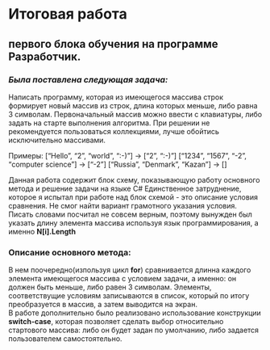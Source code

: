 # Итоговая работа 
## первого блока обучения на программе Разработчик.
### *Была поставлена следующая задача:*  
Написать программу, которая из имеющегося массива строк формирует новый массив из строк, длина которых меньше, либо равна 3 символам. Первоначальный массив можно ввести с клавиатуры, либо задать на старте выполнения алгоритма. При решении не рекомендуется пользоваться коллекциями, лучше обойтись исключительно массивами.

Примеры:
[“Hello”, “2”, “world”, “:-)”] → [“2”, “:-)”]
[“1234”, “1567”, “-2”, “computer science”] → [“-2”]
[“Russia”, “Denmark”, “Kazan”] → []

Данная работа содержит блок схему, показывающую работу основного метода и решение задачи на языке C#
Единственное затруднение, которое я испытал при работе над блок схемой - это описание условия сравнения. Не смог найти вариант грамотного указания условия. Писать словами посчитал не совсем верным, поэтому вынужден был указать длину элемента массива используя язык программирования, а именно **N[i].Length**

### Описание основного метода:    
В нем поочередно(изпользуя цикл **for**) сравнивается длинна каждого элемента имеющегося массива с условием задачи, а именно: он должен быть меньше, либо равен 3 символам. Элементы, соответствущие условиям записываются в список, который по итогу преобразуется в массив, а затем выводится на экран.  
В работе дополнительно было реализовано использование конструкции **switch-case**, которая позволяет сделать выбор относительно стартового массива: либо он будет задан по умолчанию, либо задается пользователем самостоятельно.